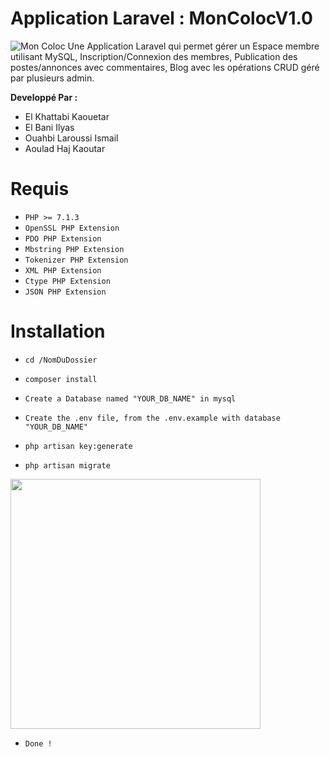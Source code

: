 # Application Laravel : MonColocV1.0
![Mon Coloc](https://cdn-images-1.medium.com/max/1600/1*fN6SmVkrWyBLZi4UvRHdgA.jpeg)
Une Application Laravel qui permet gérer un Espace membre utilisant MySQL, Inscription/Connexion des membres, Publication des postes/annonces avec commentaires, Blog avec les opérations CRUD géré par plusieurs admin.

**Developpé Par :**
  - El Khattabi Kaouetar
  - El Bani Ilyas
  - Ouahbi Laroussi Ismail
  - Aoulad Haj Kaoutar


# Requis 
* `PHP >= 7.1.3`
* `OpenSSL PHP Extension`
* `PDO PHP Extension`
* `Mbstring PHP Extension`
* `Tokenizer PHP Extension`
* `XML PHP Extension`
* `Ctype PHP Extension`
* `JSON PHP Extension`

# Installation 

* `cd /NomDuDossier`

* `composer install`

* `Create a Database named "YOUR_DB_NAME" in mysql`

* `Create the .env file, from the .env.example with database "YOUR_DB_NAME"` 

* `php artisan key:generate`

* `php artisan migrate`

<img src="https://i.imgur.com/yGzJh7z.png" width="400" />

* `Done !`

